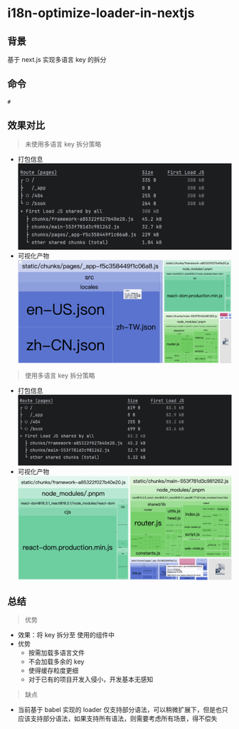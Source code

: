 # i18n-optimize-loader-in-nextjs
## 背景
基于 next.js 实现多语言 key 的拆分

## 命令
```shell
# 
```


## 效果对比
> 未使用多语言 key 拆分策略
- 打包信息
![打包信息](./asset/打包信息-01.png)
- 可视化产物
![可视化分析](./asset/产物可视化分析-01.png)

> 使用多语言 key 拆分策略
- 打包信息
![打包信息](./asset/打包信息-优化后-01.png)
- 可视化产物
![可视化分析](./asset/可视化产物信息-优化后-02.png)

## 总结
> 优势
- 效果：将 key 拆分至 使用的组件中
- 优势
  - 按需加载多语言文件
  - 不会加载多余的 key
  - 使得缓存粒度更细
  - 对于已有的项目开发入侵小，开发基本无感知

> 缺点
- 当前基于 babel 实现的 loader 仅支持部分语法，可以稍微扩展下，但是也只应该支持部分语法，如果支持所有语法，则需要考虑所有场景，得不偿失